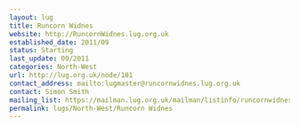 ```yaml
---
layout: lug
title: Runcorn Widnes
website: http://RuncornWidnes.lug.org.uk
established_date: 2011/09
status: Starting
last_update: 09/2011
categories: North-West
url: http://lug.org.uk/node/181
contact_address: mailto:lugmaster@runcornwidnes.lug.org.uk
contact: Simon Smith
mailing_list: https://mailman.lug.org.uk/mailman/listinfo/runcornwidnes
permalink: lugs/North-West/Runcorn Widnes
---
```

